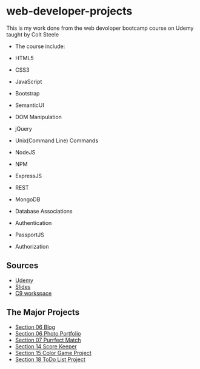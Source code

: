 # web-developer-projects
This is my work done from the web devoloper bootcamp course on Udemy taught by Colt Steele
* The course include:

* HTML5
* CSS3
* JavaScript
* Bootstrap
* SemanticUI
* DOM Manipulation
* jQuery
* Unix(Command Line) Commands
* NodeJS
* NPM
* ExpressJS
* REST
* MongoDB
* Database Associations
* Authentication
* PassportJS
* Authorization

## Sources
*   [Udemy](https://www.udemy.com/the-web-developer-bootcamp/)
*   [Slides](https://webdev.slides.com/coltsteele/)
*   [C9 workspace](https://ide.c9.io/learnwithcolt/webdevbootcamp)

## The Major Projects
*   [Section 06 Blog](https://cdn.rawgit.com/spladder87/web-developer-projects/f7b68a4f/blog/blog.html)
*   [Section 06 Photo Portfolio](https://cdn.rawgit.com/spladder87/web-developer-projects/f7b68a4f/photoGridPage/photoPage.html)
*   [Section 07 Purrfect Match](https://cdn.rawgit.com/spladder87/web-developer-projects/2b1f9df7/FurryDate/index.html)
*   [Section 14 Score Keeper](https://cdn.rawgit.com/spladder87/web-developer-projects/6ec6982b/scoreKeeper/scoreKeeper.html)
*   [Section 15 Color Game Project](https://cdn.rawgit.com/spladder87/web-developer-projects/2b1f9df7/colorgame/index.html)
*   [Section 18 ToDo List Project](https://cdn.rawgit.com/spladder87/web-developer-projects/b20f8942/todoListProject/index.html)

